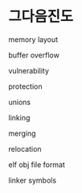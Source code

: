 ---
---

# 그다음진도

memory layout

buffer overflow

vulnerability

protection

unions

linking

merging

relocation

elf obj file format

linker symbols
